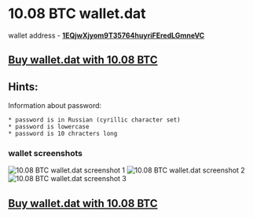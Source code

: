 # 10.08 BTC wallet.dat

wallet address - **[1EQjwXjyom9T35764huyriFEredLGmneVC](https://www.blockchain.com/btc/address/1EQjwXjyom9T35764huyriFEredLGmneVC)**

## [Buy wallet.dat with 10.08 BTC](https://satoshidisk.com/pay/CBJZjt)

## Hints:
Information about password: 
```
* password is in Russian (cyrillic character set)
* password is lowercase 
* password is 10 chracters long
```


### wallet screenshots
![10.08 BTC wallet.dat screenshot 1](https://i.imgur.com/y4WVVgP.png)
![10.08 BTC wallet.dat screenshot 2](https://i.imgur.com/IVMJkqK.png)
![10.08 BTC wallet.dat screenshot 3](https://i.imgur.com/uOnv9zZ.png)

## [Buy wallet.dat with 10.08 BTC](https://satoshidisk.com/pay/CBJZjt)